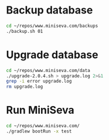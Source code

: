 
# Backup database

```bash
cd ~/repos/www.miniseva.com/backups
./backup.sh 01
```

# Upgrade database

```bash
cd ~/repos/www.miniseva.com/data
./upgrade-2.0.4.sh > upgrade.log 2>&1
grep -i error upgrade.log
rm upgrade.log
```

# Run MiniSeva

```bash
cd ~/repos/www.miniseva.com/
./gradlew bootRun -x test
```